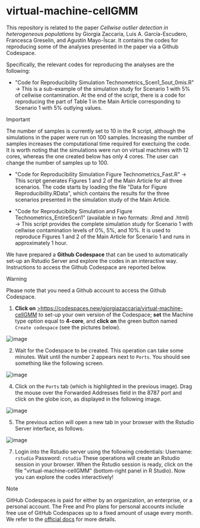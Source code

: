 # virtual-machine-cellGMM
This repository is related to the paper _Cellwise outlier detection in heterogeneous populations_ by Giorgia Zaccaria, Luis A. García-Escudero, Francesca Greselin, and Agustín Mayo-Íscar. It contains the codes for reproducing some of the analyses presented in the paper via a Github Codespace.

Specifically, the relevant codes for reproducing the analyses are the following:
-  "Code for Reproducibility Simulation Technometrics_Scen1_5out_0mis.R" $\rightarrow$ This is a sub-example of the simulation study for Scenario 1 with $5\%$ of cellwise contamination. At the end of the script, there is a code for reproducing the part of Table 1 in the Main Article corresponding to Scenario 1 with $5\%$ outlying values.

> [!IMPORTANT]
> The number of samples is currently set to $10$ in the R script, although the simulations in the paper were run on $100$ samples. Increasing the number of samples increases the computational time required for exectuing the code. It is worth noting that the simulations were run on virtual machines with $12$ cores, whereas the one created below has only $4$ cores. The user can change the number of samples up to $100$.

- "Code for Reproducibility Simulation Figure Technometrics_Fast.R" $\rightarrow$ This script generates Figures 1 and 2 of the Main Article for all three scenarios. The code starts by loading the file "Data for Figure Reproducibility.RData", which contains the results for the three scenarios presented in the simulation study of the Main Article.

-  "Code for Reproducibility Simulation and Figure Technometrics_EntireScen1" (available in two formats: .Rmd and .html) $\rightarrow$ This script provides the complete simulation study for Scenario 1 with cellwise contamination levels of $0\%$, $5\%$, and $10\%$. It is used to reproduce Figures 1 and 2 of the Main Article for Scenario 1 and runs in approximately 1 hour.

We have prepared a **Github Codespace** that can be used to automatically set-up an Rstudio Server and explore the codes in an interactive way. Instructions to access the Github Codespace are reported below.

> [!WARNING]
> Please note that you need a Github account to access the Github Codespace.

1. **Click on** <a href="https://codespaces.new/giorgiazaccaria/virtual-machine-cellGMM" target="_blank" rel="noopener noreferrer">>https://codespaces.new/giorgiazaccaria/virtual-machine-cellGMM</a> to set-up your own version of the Codespace; **set** the Machine type option equal to **4-core**, and **click on** the green button named `Create codespace` (see the pictures below).
   
![image](https://github.com/user-attachments/assets/6b2c4137-4ede-4950-ae28-14e7c89a6d83)

2. Wait for the Codespace to be created. This operation can take some minutes. Wait until the number 2 appears next to `Ports`. You should see something like the following screen.
   
![image](https://github.com/user-attachments/assets/f97af82d-1ac5-4307-bb67-0b54c795cb7e)
   
4. Click on the `Ports` tab (which is highlighted in the previous image). Drag the mouse over the Forwarded Addresses field in the 8787 port and click on the globe icon, as displayed in the following image.
   
![image](https://github.com/user-attachments/assets/7dd1b898-e1e3-4a62-9db5-acdfc25f4610)

5. The previous action will open a new tab in your browser with the Rstudio Server interface, as follows.

![image](https://github.com/user-attachments/assets/1a6afe6b-73d9-4b13-8186-a6f131ae2419)
   
7. Login into the Rstudio server using the following credentials:
Username: `rstudio`
Password: `rstudio`
These operations will create an Rstudio session in your browser. When the Rstudio session is ready, click on the file "virtual-machine-cellGMM" (bottom-right panel in R Studio). Now you can explore the codes interactively!

> [!NOTE]
> GitHub Codespaces is paid for either by an organization, an enterprise, or a personal account. The Free and Pro plans for personal accounts include free use of GitHub Codespaces up to a fixed amount of usage every month.
 We refer to the <a href="https://docs.github.com/en/billing/managing-billing-for-your-products/managing-billing-for-github-codespaces/about-billing-for-github-codespaces">official docs</a> for more details.
